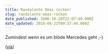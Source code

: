```yaml
---
title: Randalante Omas rocken!
slug: randalante-omas-rocken
date_published: 2006-10-20T22:07:40.000Z
date_updated: 2018-08-22T09:37:44.000Z
---
```


Zumindest wenn es um blöde Mercedes geht ;-)

([via](http://www.henningschuerig.de/blog/2006/10/19/die-oma-und-der-mercedes/))
